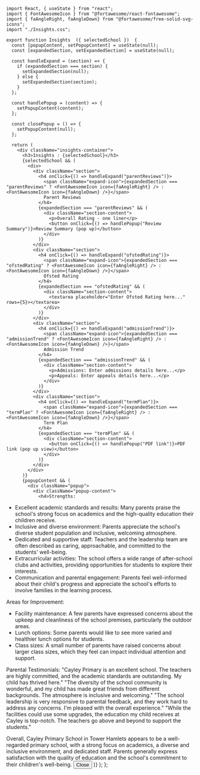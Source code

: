     import React, { useState } from "react";
    import { FontAwesomeIcon } from "@fortawesome/react-fontawesome";
    import { faAngleRight, faAngleDown} from "@fortawesome/free-solid-svg-icons";
    import "./Insights.css";
    
    export function Insights  ({ selectedSchool })  {
      const [popupContent, setPopupContent] = useState(null);
      const [expandedSection, setExpandedSection] = useState(null);
    
      const handleExpand = (section) => {
        if (expandedSection === section) {
          setExpandedSection(null);
        } else {
          setExpandedSection(section);
        }   
      };
    
      const handlePopup = (content) => {
        setPopupContent(content);
      };
    
      const closePopup = () => {
        setPopupContent(null);
      };
    
      return (
        <div className="insights-container">
          <h3>Insights : {selectedSchool}</h3>
          {selectedSchool && (
            <div>
              <div className="section">
                <h4 onClick={() => handleExpand("parentReviews")}>
                  <span className="expand-icon">{expandedSection === "parentReviews" ? <FontAwesomeIcon icon={faAngleRight} /> : <FontAwesomeIcon icon={faAngleDown} />}</span>
                  Parent Reviews
                </h4>
                {expandedSection === "parentReviews" && (
                  <div className="section-content">
                    <p>Overall Rating - one liner</p>
                    <button onClick={() => handlePopup("Review Summary")}>Review Summary (pop up)</button>
                  </div>
                )}
              </div>
              <div className="section">
                <h4 onClick={() => handleExpand("ofstedRating")}>
                  <span className="expand-icon">{expandedSection === "ofstedRating" ? <FontAwesomeIcon icon={faAngleRight} /> : <FontAwesomeIcon icon={faAngleDown} />}</span>
                  Ofsted Rating
                </h4>
                {expandedSection === "ofstedRating" && (
                  <div className="section-content">
                    <textarea placeholder="Enter Ofsted Rating here..." rows={5}></textarea>
                  </div>
                )}
              </div>
              <div className="section">
                <h4 onClick={() => handleExpand("admissionTrend")}>
                  <span className="expand-icon">{expandedSection === "admissionTrend" ? <FontAwesomeIcon icon={faAngleRight} /> : <FontAwesomeIcon icon={faAngleDown} />}</span>
                  Admission Trend
                </h4>
                {expandedSection === "admissionTrend" && (
                  <div className="section-content">
                    <p>Admissions: Enter admissions details here...</p>
                    <p>Appeals: Enter appeals details here...</p>
                  </div>
                )}
              </div>
              <div className="section">
                <h4 onClick={() => handleExpand("termPlan")}>
                  <span className="expand-icon">{expandedSection === "termPlan" ? <FontAwesomeIcon icon={faAngleRight} /> : <FontAwesomeIcon icon={faAngleDown} />}</span>
                  Term Plan
                </h4>
                {expandedSection === "termPlan" && (
                  <div className="section-content">
                    <button onClick={() => handlePopup("PDF link")}>PDF link (pop up view)</button>
                  </div>
                )}
              </div>
            </div>
          )}
          {popupContent && (
            <div className="popup">
              <div className="popup-content">
                <h4>Strengths:
- Excellent academic standards and results: Many parents praise the school's strong focus on academics and the high-quality education their children receive.
- Inclusive and diverse environment: Parents appreciate the school's diverse student population and inclusive, welcoming atmosphere.
- Dedicated and supportive staff: Teachers and the leadership team are often described as caring, approachable, and committed to the students' well-being.
- Extracurricular activities: The school offers a wide range of after-school clubs and activities, providing opportunities for students to explore their interests.
- Communication and parental engagement: Parents feel well-informed about their child's progress and appreciate the school's efforts to involve families in the learning process.
 
Areas for Improvement:
- Facility maintenance: A few parents have expressed concerns about the upkeep and cleanliness of the school premises, particularly the outdoor areas.
- Lunch options: Some parents would like to see more varied and healthier lunch options for students.
- Class sizes: A small number of parents have raised concerns about larger class sizes, which they feel can impact individual attention and support.
 
Parental Testimonials:
"Cayley Primary is an excellent school. The teachers are highly committed, and the academic standards are outstanding. My child has thrived here."
"The diversity of the school community is wonderful, and my child has made great friends from different backgrounds. The atmosphere is inclusive and welcoming."
"The school leadership is very responsive to parental feedback, and they work hard to address any concerns. I'm pleased with the overall experience."
"While the facilities could use some upgrades, the education my child receives at Cayley is top-notch. The teachers go above and beyond to support the students."
 
Overall, Cayley Primary School in Tower Hamlets appears to be a well-regarded primary school, with a strong focus on academics, a diverse and inclusive environment, and dedicated staff. Parents generally express satisfaction with the quality of education and the school's commitment to their children's well-being.</h4>
                <button onClick={closePopup}>Close</button>
              </div>
            </div>
          )}
        </div>
      );
    };
    
